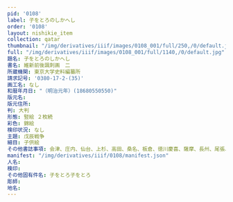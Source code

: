 ```yaml
---
pid: '0108'
label: 子をとろのしかへし
order: '0108'
layout: nishikie_item
collection: qatar
thumbnail: "/img/derivatives/iiif/images/0108_001/full/250,/0/default.jpg"
full: "/img/derivatives/iiif/images/0108_001/full/1140,/0/default.jpg"
題名: 子をとろのしかへし
書名: 維新前後諷刺画　二
所蔵機関: 東京大学史料編纂所
請求記号: '0380-17-2-(35)'
画工名: なし
和暦年月日: "（明治元年）(18680550550)"
版元名: 
版元住所: 
判: 大判
形態: 竪絵 ２枚続
彩色: 錦絵
検印状況: なし
主題: 戊辰戦争
細目: 子供絵
その他書誌事項: 会津、庄内、仙台、上杉、高田、桑名、板倉、徳川慶喜、薩摩、長州、尾張、彦根、藤堂、土佐、肥後、明治天皇、天璋院、田安、加賀
manifest: "/img/derivatives/iiif/0108/manifest.json"
人名: 
検印: 
その他固有件名: 子をとろ子をとろ
彫師: 
地名: 
---
```

